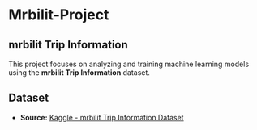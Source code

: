 # Mrbilit-Project
## mrbilit Trip Information

This project focuses on analyzing and training machine learning models using the **mrbilit Trip Information** dataset.  

## Dataset
- **Source:** [Kaggle - mrbilit Trip Information Dataset](https://www.kaggle.com/datasets/samyardaghighirad/mrbilit-trip-information-dataset/data)

